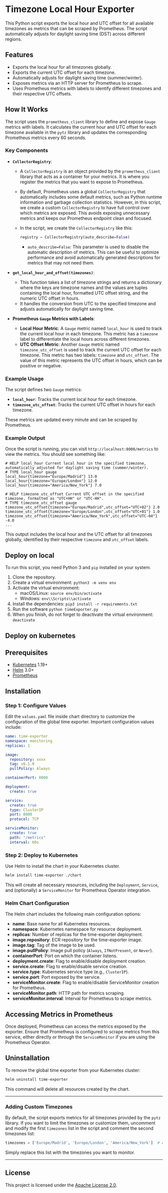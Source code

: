 # Timezone Local Hour Exporter

This Python script exports the local hour and UTC offset for all available timezones as metrics that can be scraped by Prometheus. The script automatically adjusts for daylight saving time (DST) across different regions.

## Features

- Exports the local hour for all timezones globally.
- Exports the current UTC offset for each timezone.
- Automatically adjusts for daylight saving time (summer/winter).
- Exposes metrics via an HTTP server for Prometheus to scrape.
- Uses Prometheus metrics with labels to identify different timezones and their respective UTC offsets.

## How It Works

The script uses the `prometheus_client` library to define and expose `Gauge` metrics with labels. It calculates the current hour and UTC offset for each timezone available in the `pytz` library and updates the corresponding Prometheus metrics every 60 seconds.

### Key Components

- **`CollectorRegistry`**:
  - A `CollectorRegistry` is an object provided by the `prometheus_client` library that acts as a container for your metrics. It is where you register the metrics that you want to expose to Prometheus.
  - By default, Prometheus uses a global `CollectorRegistry` that automatically includes some default metrics, such as Python runtime information and garbage collection statistics. However, in this script, we create a custom `CollectorRegistry` to have full control over which metrics are exposed. This avoids exposing unnecessary metrics and keeps our Prometheus endpoint clean and focused.
  - In the script, we create the `CollectorRegistry` like this:

    ```python
    registry = CollectorRegistry(auto_describe=False)
    ```

    - `auto_describe=False`: This parameter is used to disable the automatic description of metrics. This can be useful to optimize performance and avoid automatically generated descriptions for metrics that may not need them.

- **`get_local_hour_and_offset(timezones)`**:
  - This function takes a list of timezone strings and returns a dictionary where the keys are timezone names and the values are tuples containing the local hour, formatted UTC offset string, and the numeric UTC offset in hours.
  - It handles the conversion from UTC to the specified timezone and adjusts automatically for daylight saving time.

- **Prometheus `Gauge` Metrics with Labels**:
  - **Local Hour Metric**: A `Gauge` metric named `local_hour` is used to track the current local hour in each timezone. This metric has a `timezone` label to differentiate the local hours across different timezones.
  - **UTC Offset Metric**: Another `Gauge` metric named `timezone_utc_offset` is used to track the current UTC offset for each timezone. This metric has two labels: `timezone` and `utc_offset`. The value of this metric represents the UTC offset in hours, which can be positive or negative.

### Example Usage

The script defines two `Gauge` metrics:
- **`local_hour`**: Tracks the current local hour for each timezone.
- **`timezone_utc_offset`**: Tracks the current UTC offset in hours for each timezone.

These metrics are updated every minute and can be scraped by Prometheus.

### Example Output

Once the script is running, you can visit `http://localhost:8000/metrics` to view the metrics. You should see something like:

```plaintext
# HELP local_hour Current local hour in the specified timezone, automatically adjusted for daylight saving time (summer/winter).
# TYPE local_hour gauge
local_hour{timezone="Europe/Madrid"} 13.0
local_hour{timezone="Europe/London"} 12.0
local_hour{timezone="America/New_York"} 7.0

# HELP timezone_utc_offset Current UTC offset in the specified timezone, formatted as "UTC+HH" or "UTC-HH".
# TYPE timezone_utc_offset gauge
timezone_utc_offset{timezone="Europe/Madrid",utc_offset="UTC+02"} 2.0
timezone_utc_offset{timezone="Europe/London",utc_offset="UTC+01"} 1.0
timezone_utc_offset{timezone="America/New_York",utc_offset="UTC-04"} -4.0
...
```

This output includes the local hour and the UTC offset for all timezones globally, identified by their respective `timezone` and `utc_offset` labels.

## Deploy on local

To run this script, you need Python 3 and `pip` installed on your system.

1. Clone the repository.
2. Create a virtual environment: `python3 -m venv env`
3. Activate the virtual environment:
   - macOS/Linux: `source env/bin/activate`
   - Windows: `env\\Scripts\\activate`
4. Install the dependencies: `pip3 install -r requirements.txt`
5. Run the software `python timeExporter.py`
5. When you finish, do not forget to deactivate the virtual environment: `deactivate`

## Deploy on kubernetes
## Prerequisites

- [Kubernetes](https://kubernetes.io/) 1.19+
- [Helm](https://helm.sh/) 3.0+
- [Prometheus](https://prometheus.io/)

## Installation

### Step 1: Configure Values

Edit the `values.yaml` file inside chart directory to customize the configuration of the global time exporter. Important configuration values include:

```yaml
name: time-exporter
namespace: monitoring
replicas: 1

image:
  repository: xxxx
  tag: v0.1.0
  pullPolicy: Always

containerPort: 8000

deployment:
  create: true

service:
  create: true
  type: ClusterIP
  port: 8000
  protocol: TCP

serviceMonitor:
  create: true
  path: "/metrics"
  interval: 60s
```

### Step 2: Deploy to Kubernetes

Use Helm to install the chart in your Kubernetes cluster.

```bash
helm install time-exporter ./chart
```

This will create all necessary resources, including the `Deployment`, `Service`, and (optionally) a `ServiceMonitor` for Prometheus Operator integration.

### Helm Chart Configuration

The Helm chart includes the following main configuration options:

- **name**: Base name for all Kubernetes resources.
- **namespace**: Kubernetes namespace for resource deployment.
- **replicas**: Number of replicas for the time-exporter deployment.
- **image.repository**: ECR repository for the time-exporter image.
- **image.tag**: Tag of the image to be used.
- **image.pullPolicy**: Image pull policy (`Always`, `IfNotPresent`, or `Never`).
- **containerPort**: Port on which the container listens.
- **deployment.create**: Flag to enable/disable deployment creation.
- **service.create**: Flag to enable/disable service creation.
- **service.type**: Kubernetes service type (e.g., `ClusterIP`).
- **service.port**: Port exposed by the service.
- **serviceMonitor.create**: Flag to enable/disable ServiceMonitor creation for Prometheus.
- **serviceMonitor.path**: HTTP path for metrics scraping.
- **serviceMonitor.interval**: Interval for Prometheus to scrape metrics.


## Accessing Metrics in Prometheus

Once deployed, Prometheus can access the metrics exposed by the exporter. Ensure that Prometheus is configured to scrape metrics from this service, either directly or through the `ServiceMonitor` if you are using the Prometheus Operator.

## Uninstallation

To remove the global time exporter from your Kubernetes cluster:

```bash
helm uninstall time-exporter
```

This command will delete all resources created by the chart.

---
### Adding Custom Timezones

By default, the script exports metrics for all timezones provided by the `pytz` library. If you want to limit the timezones or customize them, uncomment and modify the first `timezones` list in the script and comment the second timezones list:

```python
timezones = ['Europe/Madrid', 'Europe/London', 'America/New_York']  # Add or remove timezones here
```

Simply replace this list with the timezones you want to monitor.

---
## License

This project is licensed under the [Apache License 2.0](https://www.apache.org/licenses/LICENSE-2.0).
